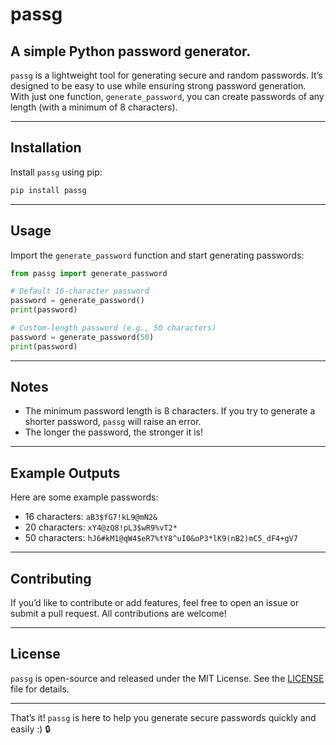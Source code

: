 # passg

## A simple Python password generator.

`passg` is a lightweight tool for generating secure and random passwords. It’s designed to be easy to use while ensuring strong password generation. With just one function, `generate_password`, you can create passwords of any length (with a minimum of 8 characters).

---

## Installation

Install `passg` using pip:

```bash
pip install passg
```

---

## Usage

Import the `generate_password` function and start generating passwords:

```python
from passg import generate_password

# Default 16-character password
password = generate_password()
print(password)

# Custom-length password (e.g., 50 characters)
password = generate_password(50)
print(password)
```

---

## Notes

- The minimum password length is 8 characters. If you try to generate a shorter password, `passg` will raise an error.
- The longer the password, the stronger it is!

---

## Example Outputs

Here are some example passwords:

- 16 characters: `aB3$fG7!kL9@mN2&`
- 20 characters: `xY4@zQ8!pL3$wR9%vT2*`
- 50 characters: `hJ6#kM1@qW4$eR7%tY8^uI0&oP3*lK9(nB2)mC5_dF4+gV7`

---

## Contributing

If you’d like to contribute or add features, feel free to open an issue or submit a pull request. All contributions are welcome!

---

## License

`passg` is open-source and released under the MIT License. See the [LICENSE](LICENSE) file for details.

---

That’s it! `passg` is here to help you generate secure passwords quickly and easily :) 🔒

